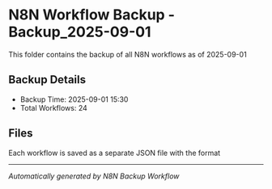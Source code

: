 # N8N Workflow Backup - Backup_2025-09-01

This folder contains the backup of all N8N workflows as of 2025-09-01

## Backup Details
- Backup Time: 2025-09-01 15:30
- Total Workflows: 24

## Files
Each workflow is saved as a separate JSON file with the format

---
*Automatically generated by N8N Backup Workflow*